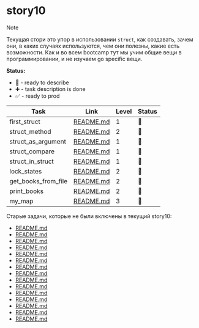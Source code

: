 # story10

> [!NOTE]
> Текущая стори это упор в использовании `struct`, как создавать, зачем они, в каких случаях используются, чем они полезны, какие есть возможности. Как и во всем bootcamp тут мы учим общие вещи в программировании, и не изучаем go specific вещи.

**Status:**

- 🧩 - ready to describe
- ➕ - task description is done
- ✅ - ready to prod

| Task                | Link                                         | Level | Status |
| ------------------- | -------------------------------------------- | ----- | ------ |
| first_struct        | [README.md](./first_struct/README.md)        | 1     | 🧩     |
| struct_method       | [README.md](./struct_method/README.md)       | 2     | 🧩     |
| struct_as_argument  | [README.md](./struct_as_argument/README.md)  | 1     | 🧩     |
| struct_compare      | [README.md](./struct_compare/README.md)      | 1     | 🧩     |
| struct_in_struct    | [README.md](./struct_in_struct/README.md)    | 1     | 🧩     |
| lock_states         | [README.md](./lock_states/README.md)         | 2     | 🧩     |
| get_books_from_file | [README.md](./get_books_from_file/README.md) | 2     | 🧩     |
| print_books         | [README.md](./print_books/README.md)         | 2     | 🧩     |
| my_map              | [README.md](./my_map/README.md)              | 3     | 🧩     |

Старые задачи, которые не были включены в текущий story10:

- [README.md](./new_stack/README.md)
- [README.md](./stack_push/README.md)
- [README.md](./stack_peek/README.md)
- [README.md](./stack_pop/README.md)
- [README.md](./stack_len/README.md)
- [README.md](./new_set/README.md)
- [README.md](./set_insert/README.md)
- [README.md](./set_remove/README.md)
- [README.md](./set_intersection/README.md)
- [README.md](./set_has/README.md)
- [README.md](./set_len/README.md)
- [README.md](./set_do/README.md)
- [README.md](./set_union/README.md)
- [README.md](./set_difference/README.md)
- [README.md](./set_intersection/README.md)
